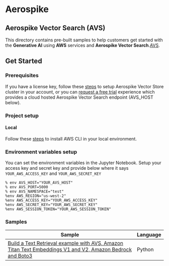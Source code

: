 # Aerospike
## Aerospike Vector Search (AVS)

This directory contains pre-built samples to help customers get started with the **Generative AI** using **AWS** services and **Aerospike Vector Search**.[AVS](https://aerospike.com/docs/vector).

## Get Started

### Prerequisites

If you have a license key, follow these [steps](https://aerospike.com/docs/vector/install) to setup Aerospike Vector Store cluster in your account, or you can [request a free trial](https://aerospike.com/docs/vector?utm_medium=web&utm_source=aws-samples-github) experience which provides a cloud hosted Aerospike Vector Search endpoint (AVS_HOST below). 

### Project setup

#### Local

Follow these [steps](https://docs.aws.amazon.com/cli/latest/userguide/getting-started-install.html) to install AWS CLI in your local environment.


### Environment variables setup

You can set the environment variables in the Jupyter Notebook. Setup your access key and secret key and provide below where it says `YOUR_AWS_ACCESS_KEY` and `YOUR_AWS_SECRET_KEY`

```jupyter
% env AVS_HOST="YOUR_AVS_HOST"
% env AVS_PORT=5000
% env AVS_NAMESPACE="test"
%env AWS_REGION="us-west-2"
%env AWS_ACCESS_KEY="YOUR_AWS_ACCESS_KEY"
%env AWS_SECRET_KEY="YOUR_AWS_SECRET_KEY"
%env AWS_SESSION_TOKEN="YOUR_AWS_SESSION_TOKEN"
```

### Samples


| Sample                                                                                                                                               | Language |
|------------------------------------------------------------------------------------------------------------------------------------------------------| --- |
| [Build a Text Retrieval example with AVS, Amazon Titan Text Embeddings V1 and V2, Amazon Bedrock and Boto3](./samples/avs_bedrock_integration.ipynb) | Python |




